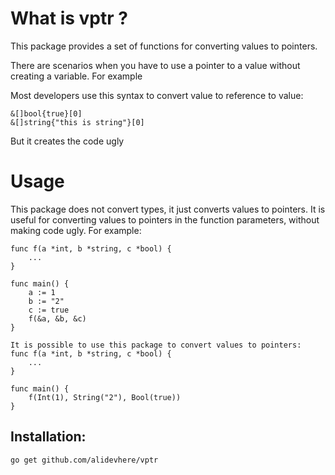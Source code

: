 # What is vptr ? 
This package provides a set of functions for converting values to pointers.

There are scenarios when you have to use a pointer to a value without creating a variable. For example





Most developers use this syntax to convert value to reference to value:

```
&[]bool{true}[0]
&[]string{"this is string"}[0]
```
But it creates the code ugly


# Usage
This package does not convert types, it just converts values to pointers.
It is useful for converting values to pointers in the function parameters, without making code ugly.
For example:

```
func f(a *int, b *string, c *bool) {
	...
}

func main() {
	a := 1
	b := "2"
	c := true
	f(&a, &b, &c)
}

It is possible to use this package to convert values to pointers:
func f(a *int, b *string, c *bool) {
	...
}

func main() {
	f(Int(1), String("2"), Bool(true))
}

```

## Installation:

```
go get github.com/alidevhere/vptr
```
